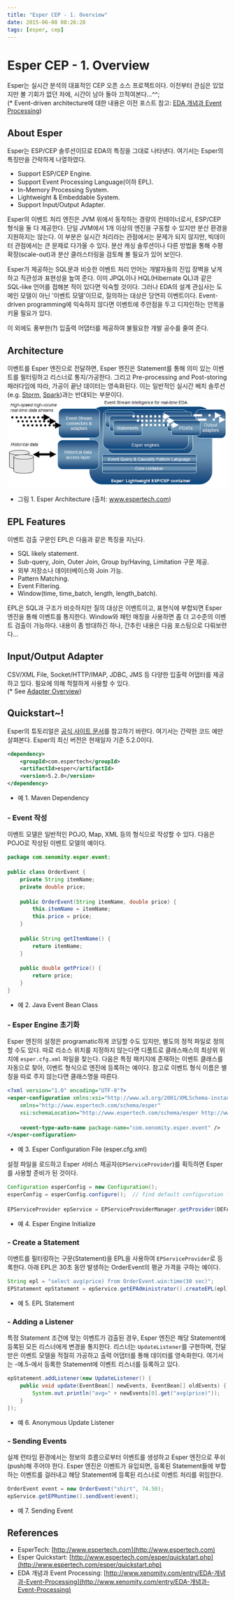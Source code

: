 ```yaml
---
title: "Esper CEP - 1. Overview"
date: 2015-06-08 08:26:28
tags: [esper, cep]
---
```


# Esper CEP - 1. Overview

Esper는 실시간 분석의 대표적인 CEP 오픈 소스 프로젝트이다. 이전부터 관심은 있었지만 볼 기회가 없던 차에, 시간이 남아 돌아 끄적여본다...^^;  
(* Event-driven architecture에 대한 내용은 이전 포스트 참고: [EDA 개념과 Event Processing](https://blog.xenomity.com/EDA-개념과-Event-Processing))

## About Esper
Esper는 ESP/CEP 솔루션이므로 EDA의 특징을 그대로 나타낸다. 여기서는 Esper의 특징만을 간략하게 나열하였다.

- Support ESP/CEP Engine.
- Support Event Processing Language(이하 EPL).
- In-Memory Processing System.
- Lightweight & Embeddable System.
- Support Input/Output Adapter.

Esper의 이벤트 처리 엔진은 JVM 위에서 동작하는 경량의 컨테이너로서, ESP/CEP 형식을 둘 다 제공한다. 단일 JVM에서 1개 이상의 엔진을 구동할 수 있지만 분산 환경을 지원하지는 않는다. 이 부분은 실시간 처리라는 관점에서는 문제가 되지 않지만, 빅데이터 관점에서는 큰 문제로 다가올 수 있다. 분산 캐싱 솔루션이나 다른 방법을 통해 수평 확장(scale-out)과 분산 클러스터링을 검토해 볼 필요가 있어 보인다.

Esper가 제공하는 SQL문과 비슷한 이벤트 처리 언어는 개발자들의 진입 장벽을 낮게 하고 직관성과 표현성을 높여 준다. 이미 JPQL이나 HQL(Hibernate QL)과 같은 SQL-like 언어를 접해본 적이 있다면 익숙할 것이다. 그러나 EDA의 설계 관심사는 도메인 모델이 아닌 '이벤트 모델'이므로, 질의하는 대상은 당연히 이벤트이다. Event-driven programming에 익숙하지 않다면 이벤트에 주안점을 두고 디자인하는 안목을 키울 필요가 있다.

이 외에도 풍부한(?) 입출력 어댑터를 제공하여 불필요한 개발 공수를 줄여 준다.


## Architecture
이벤트를 Esper 엔진으로 전달하면, Esper 엔진은 Statement를 통해 의미 있는 이벤트를 필터링하고 리스너로 통지/가공한다. 그리고 Pre-processing and Post-storing 패러다임에 따라, 가공이 끝난 데이터는 영속화된다. 이는 일반적인 실시간 배치 솔루션(e.g. [Storm](http://storm.apache.org), [Spark](http://spark.apache.org))과는 반대되는 부분이다.
![Esper Architecture](/assets/image/products_esper.jpeg)  
- 그림 1. Esper Architecture (출처: www.espertech.com)


## EPL Features
이벤트 검출 구문인 EPL은 다음과 같은 특징을 지닌다.

- SQL likely statement.
- Sub-query, Join, Outer Join, Group by/Having, Limitation 구문 제공.
- 외부 저장소나 데이터베이스와 Join 가능.
- Pattern Matching.
- Event Filtering.
- Window(time, time_batch, length, length_batch).

EPL은 SQL과 구조가 비슷하지만 질의 대상은 이벤트이고, 표현식에 부합되면 Esper 엔진을 통해 이벤트를 통지한다. Window와  패턴 매칭을 사용하면 좀 더 고수준의 이벤트 검출이 가능하다. 내용이 좀 방대하긴 하나, 간추린 내용은 다음 포스팅으로 다뤄보련다...


## Input/Output Adapter
CSV/XML File, Socket/HTTP/IMAP, JDBC, JMS 등 다양한 입출력 어댑터를 제공하고 있다. 필요에 의해 적절하게 사용할 수 있다.  
(* See [Adapter Overview](http://www.espertech.com/esper/release-5.3.0/esperio-reference/html/adapter_overview.html))


## Quickstart~!
Esper의 튜토리얼은 [공식 사이트 문서](http://www.espertech.com/esper/quickstart.php)를 참고하기 바란다. 여기서는 간략한 코드 예만 살펴본다. Esper의 최신 버전은 현재일자 기준 5.2.0이다.
```xml
<dependency>
    <groupId>com.espertech</groupId>
    <artifactId>esper</artifactId>
    <version>5.2.0</version>
</dependency>
```
- 예 1. Maven Dependency

### - Event 작성
이벤트 모델은 일반적인 POJO, Map, XML 등의 형식으로 작성할 수 있다. 다음은 POJO로 작성된 이벤트 모델의 예이다.
```java
package com.xenomity.esper.event;

public class OrderEvent {
    private String itemName;
    private double price;

    public OrderEvent(String itemName, double price) {
        this.itemName = itemName;
        this.price = price;
    }

    public String getItemName() {
        return itemName;
    }

    public double getPrice() {
        return price;
    }
}
```
- 예 2. Java Event Bean Class

### - Esper Engine 초기화
Esper 엔진의 설정은 programatic하게 코딩할 수도 있지만, 별도의 정적 파일로 정의할 수도 있다. 따로 리소스 위치를 지정하지 않는다면 디폴트로 클래스패스의 최상위 위치에 `esper.cfg.xml` 파일을 찾는다. 다음은 특정 패키지에 존재하는 이벤트 클래스를 자동으로 찾아, 이벤트 형식으로 엔진에 등록하는 예이다. 참고로 이벤트 형식 이름은 별칭을 따로 주지 않는다면 클래스명을 따른다.
```xml
<?xml version="1.0" encoding="UTF-8"?>
<esper-configuration xmlns:xsi="http://www.w3.org/2001/XMLSchema-instance"
	xmlns="http://www.espertech.com/schema/esper"
	xsi:schemaLocation="http://www.espertech.com/schema/esper http://www.espertech.com/schema/esper/esper-configuration-5.0.xsd">

	<event-type-auto-name package-name="com.xenomity.esper.event" />
</esper-configuration>
```
- 예 3. Esper Configuration File (esper.cfg.xml)

설정 파일을 로드하고 Esper 서비스 제공자(`EPServiceProvider`)를 획득하면 Esper를 사용할 준비가 된 것이다.
```java
Configuration esperConfig = new Configuration();
esperConfig = esperConfig.configure();  // find default configuration file.

EPServiceProvider epService = EPServiceProviderManager.getProvider(DEFAULT_CEP_ENGINE_NAME, esperConfig);
```
- 예 4. Esper Engine Initialize

### - Create a Statement
이벤트를 필터링하는 구문(Statement)을 EPL을 사용하여 `EPServiceProvider`로 등록한다. 아래 EPL은 30초 동안 발생하는 OrderEvent의 평균 가격을 구하는 예이다.
```java
String epl = "select avg(price) from OrderEvent.win:time(30 sec)";
EPStatement epStatement = epService.getEPAdministrator().createEPL(epl);

```
- 예 5. EPL Statement

### - Adding a Listener
특정 Statement 조건에 맞는 이벤트가 검출된 경우, Esper 엔진은 해당 Statement에 등록된 모든 리스너에게 변경을 통지한다. 리스너는 `UpdateListener`를 구현하며, 전달받은 이벤트 모델을 적절히 가공하고 출력 어댑터를 통해 데이터를 영속화한다. 여기서는 -예.5-에서 등록한 Statement에 이벤트 리스너를 등록하고 있다.
```java
epStatement.addListener(new UpdateListener() {
    public void update(EventBean[] newEvents, EventBean[] oldEvents) {
        System.out.println("avg=" + newEvents[0].get("avg(price)"));
    }
});
```
- 예 6. Anonymous Update Listener

### - Sending Events
실제 런타임 환경에서는 정보의 흐름으로부터 이벤트를 생성하고 Esper 엔진으로 푸쉬(push)해 주어야 한다. Esper 엔진은 이벤트가 유입되면, 등록된 Statement들에 부합하는 이벤트를 걸러내고 해당 Statement에 등록된 리스너로 이벤트 처리를 위임한다.
```java
OrderEvent event = new OrderEvent("shirt", 74.50);
epService.getEPRuntime().sendEvent(event);
```
- 예 7. Sending Event


## References
- EsperTech: [http://www.espertech.com](http://www.espertech.com)
- Esper Quickstart: [http://www.espertech.com/esper/quickstart.php](http://www.espertech.com/esper/quickstart.php)
- EDA 개념과 Event Processing: [http://www.xenomity.com/entry/EDA-개념과-Event-Processing](http://www.xenomity.com/entry/EDA-개념과-Event-Processing)

